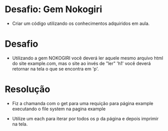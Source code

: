 # Desafio: Gem Nokogiri

 -  Criar um código utilizando os conhecimentos
    adquiridos em aula.

# Desafio
 -  Utilizando a gem NOKOGIRI você deverá ler aquele
    mesmo arquivo html do site example.com, mas o site ao
    invés de "ler" 'h1' você deverá retornar na tela o que se encontra 
    em 'p'.

# Resolução
 -  Fiz a chamanda com o get para uma requição para página example
    executando o file system na pagina example

 -  Utilize um each para iterar por todos os p da página e depois 
    imprimir na tela.
    